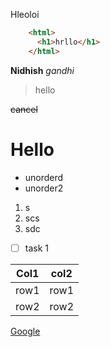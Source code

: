 Hleoloi
``` html
    <html>
      <h1>hrllo</h1>
    </html>
```


**Nidhish** _gandhi_
> hello
> 
~~cancel~~

# Hello

- unorderd
- unorder2

1. s
2321. scs
333. sdc

* [ ] task 1

Col1 | col2
--- | ---
row1 | row1
row2 | row2

[Google](www.google.com)

